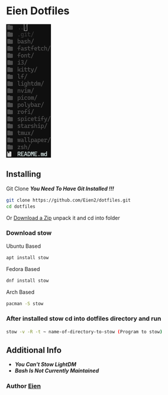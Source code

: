 # Eien Dotfiles

![Dotfiles tree](https://github.com/Eien2/dotfiles/blob/main/dotfiles-tree.png?raw=true)

## Installing

Git Clone ***You Need To Have Git Installed !!!***
```bash
git clone https://github.com/Eien2/dotfiles.git
cd dotfiles
```
Or
[Download a Zip](https://github.com/Eien2/dotfiles/archive/refs/heads/main.zip) unpack it and cd into folder

### Download stow

Ubuntu Based
```bash
apt install stow
```
Fedora Based
```bash
dnf install stow
```
Arch Based
```bash
pacman -S stow
```

### After installed stow cd into dotfiles directory and run
```bash
stow -v -R -t ~ name-of-directory-to-stow (Program to stow)
```

## Additional Info

- ***You Can't Stow LightDM***
- ***Bash Is Not Currently Maintained***

### Author [Eien](https://github.com/Eien2)
